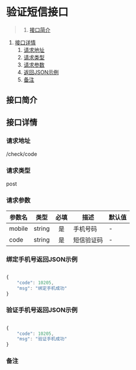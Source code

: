 # 验证短信接口

>1. [接口简介](#接口简介 "接口简介")
1. [接口详情](#接口详情 "接口详情")
	1. [请求地址](#请求地址 "请求地址")
	1. [请求类型](#请求类型 "请求类型")
	1. [请求参数](#请求参数 "请求参数")
	1. [返回JSON示例](#返回JSON示例 "返回JSON示例")
	1. [备注](#备注 "备注")



## 接口简介


## 接口详情 

### 请求地址
/check/code

### 请求类型
post

### 请求参数
| 参数名 | 类型 | 必填 | 描述 | 默认值 |
| --- | :---: | :---: | --- | --- |
| mobile | string | 是 | 手机号码 | - |
| code | string | 是 | 短信验证码 | - |


### 绑定手机号返回JSON示例
```javascript

{
    "code": 10205,
    "msg": "绑定手机成功"
}

```

### 验证手机号返回JSON示例
```javascript

{
    "code": 10205,
    "msg": "验证手机成功"
}

```

### 备注